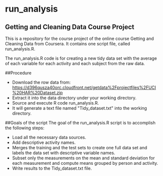 # run_analysis
## Getting and Cleaning Data Course Project
This is a repository for the course project of the online course Getting and Cleaning Data from Coursera. 
It contains one script file, called run_analysis.R.

The run_analysis.R code is for creating a new tidy data set with the average of each variable for each activity and each subject from the raw data.

##Procedure
* Download the row data from:
https://d396qusza40orc.cloudfront.net/getdata%2Fprojectfiles%2FUCI%20HAR%20Dataset.zip
* Extract it into the data directory under your working directory.
* Source and execute R code run_analysis.R.
* It will generate a text file named "Tidy_dataset.txt" into the working directory.

##Goals of the script
The goal of the run_analysis.R script is to accomplish the following steps:

* Load all the necessary data sources.
* Add descriptive activity names.
* Merges the training and the test sets to create one full data set and labels the data set with descriptive variable names.
* Subset only the measurements on the mean and standard deviation for each measurement and compute means grouped by person and activity.
* Write results to the Tidy_dataset.txt file.